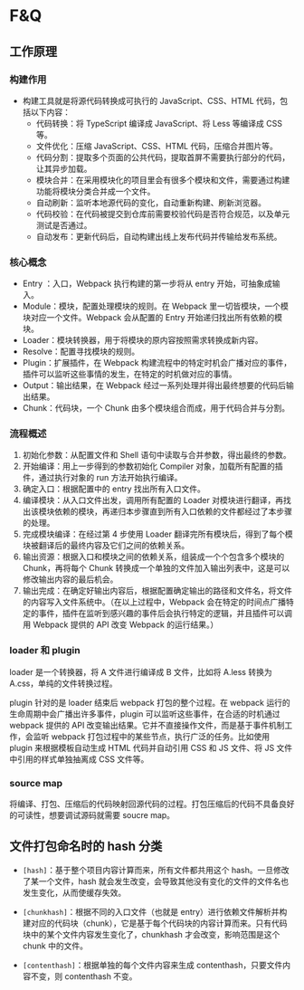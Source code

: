 # F&Q

## 工作原理

### 构建作用

- 构建工具就是将源代码转换成可执行的 JavaScript、CSS、HTML 代码，包括以下内容：
  - 代码转换：将 TypeScript 编译成 JavaScript、将 Less 等编译成 CSS 等。
  - 文件优化：压缩 JavaScript、CSS、HTML 代码，压缩合并图片等。
  - 代码分割：提取多个页面的公共代码，提取首屏不需要执行部分的代码，让其异步加载。
  - 模块合并：在采用模块化的项目里会有很多个模块和文件，需要通过构建功能将模块分类合并成一个文件。
  - 自动刷新：监听本地源代码的变化，自动重新构建、刷新浏览器。
  - 代码校验：在代码被提交到仓库前需要校验代码是否符合规范，以及单元测试是否通过。
  - 自动发布：更新代码后，自动构建出线上发布代码并传输给发布系统。


### 核心概念

- Entry ：入口，Webpack 执行构建的第一步将从 entry 开始，可抽象成输入。
- Module：模块，配置处理模块的规则。在 Webpack 里一切皆模块，一个模块对应一个文件。Webpack 会从配置的 Entry 开始递归找出所有依赖的模块。
- Loader：模块转换器，用于将模块的原内容按照需求转换成新内容。
- Resolve：配置寻找模块的规则。
- Plugin：扩展插件，在 Webpack 构建流程中的特定时机会广播对应的事件，插件可以监听这些事情的发生，在特定的时机做对应的事情。
- Output：输出结果，在 Webpack 经过一系列处理并得出最终想要的代码后输出结果。
- Chunk：代码块，一个 Chunk 由多个模块组合而成，用于代码合并与分割。


### 流程概述

1. 初始化参数：从配置文件和 Shell 语句中读取与合并参数，得出最终的参数。
2. 开始编译：用上一步得到的参数初始化 Compiler 对象，加载所有配置的插件，通过执行对象的 run 方法开始执行编译。
3. 确定入口：根据配置中的 entry 找出所有入口文件。
4. 编译模块：从入口文件出发，调用所有配置的 Loader 对模块进行翻译，再找出该模块依赖的模块，再递归本步骤直到所有入口依赖的文件都经过了本步骤的处理。
5. 完成模块编译：在经过第 4 步使用 Loader 翻译完所有模块后，得到了每个模块被翻译后的最终内容及它们之间的依赖关系。
6. 输出资源：根据入口和模块之间的依赖关系，组装成一个个包含多个模块的 Chunk，再将每个 Chunk 转换成一个单独的文件加入输出列表中，这是可以修改输出内容的最后机会。
7. 输出完成：在确定好输出内容后，根据配置确定输出的路径和文件名，将文件的内容写入文件系统中。（在以上过程中，Webpack 会在特定的时间点广播特定的事件，插件在监听到感兴趣的事件后会执行特定的逻辑，并且插件可以调用 Webpack 提供的 API 改变 Webpack 的运行结果。）


### loader 和 plugin

loader 是一个转换器，将 A 文件进行编译成 B 文件，比如将 A.less 转换为 A.css，单纯的文件转换过程。

plugin 针对的是 loader 结束后 webpack 打包的整个过程。在 webpack 运行的生命周期中会广播出许多事件，plugin 可以监听这些事件，在合适的时机通过 webpack 提供的 API 改变输出结果。它并不直接操作文件，而是基于事件机制工作，会监听 webpack 打包过程中的某些节点，执行广泛的任务。比如使用 plugin 来根据模板自动生成 HTML 代码并自动引用 CSS 和 JS 文件、将 JS 文件中引用的样式单独抽离成 CSS 文件等。

### source map

将编译、打包、压缩后的代码映射回源代码的过程。打包压缩后的代码不具备良好的可读性，想要调试源码就需要 soucre map。

## 文件打包命名时的 hash 分类

- `[hash]`：基于整个项目内容计算而来，所有文件都共用这个 hash。一旦修改了某一个文件，hash 就会发生改变，会导致其他没有变化的文件的文件名也发生变化，从而使缓存失效。

- `[chunkhash]`：根据不同的入口文件（也就是 entry）进行依赖文件解析并构建对应的代码块（chunk），它是基于每个代码块的内容计算而来。只有代码块中的某个文件内容发生变化了，chunkhash 才会改变，影响范围是这个 chunk 中的文件。

- `[contenthash]`：根据单独的每个文件内容来生成 contenthash，只要文件内容不变，则 contenthash 不变。
